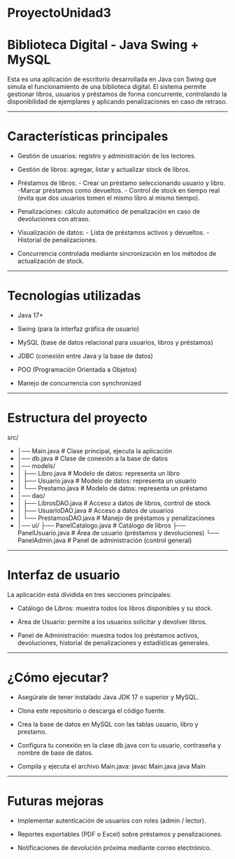 # ProyectoUnidad3
# Biblioteca Digital - Java Swing + MySQL

Esta es una aplicación de escritorio desarrollada en Java con Swing que simula el funcionamiento de una biblioteca digital. El sistema permite gestionar libros, usuarios y préstamos de forma concurrente, controlando la disponibilidad de ejemplares y aplicando penalizaciones en caso de retraso.

------------------------------------------------------------------

# Características principales

- Gestión de usuarios: registro y administración de los lectores.
  
- Gestión de libros: agregar, listar y actualizar stock de libros.
  
- Préstamos de libros:
      - Crear un préstamo seleccionando usuario y libro.
      -Marcar préstamos como devueltos.
      - Control de stock en tiempo real (evita que dos usuarios tomen el mismo libro al mismo tiempo).

- Penalizaciones: cálculo automático de penalización en caso de devoluciones con atraso.
  
- Visualización de datos:
      - Lista de préstamos activos y devueltos.
      - Historial de penalizaciones.

- Concurrencia controlada mediante sincronización en los métodos de actualización de stock.

------------------------------------------------------------------

# Tecnologías utilizadas

- Java 17+

- Swing (para la interfaz gráfica de usuario)

- MySQL (base de datos relacional para usuarios, libros y préstamos)

- JDBC (conexión entre Java y la base de datos)

- POO (Programación Orientada a Objetos)

- Manejo de concurrencia con synchronized
  
------------------------------------------------------------------

# Estructura del proyecto
src/
- │── Main.java             # Clase principal, ejecuta la aplicación
- │── db.java               # Clase de conexión a la base de datos
- │── models/
- │     ├── Libro.java      # Modelo de datos: representa un libro
- │     ├── Usuario.java    # Modelo de datos: representa un usuario
- │     └── Prestamo.java   # Modelo de datos: representa un préstamo
- │── dao/
- │     ├── LibrosDAO.java  # Acceso a datos de libros, control de stock
- │     ├── UsuarioDAO.java # Acceso a datos de usuarios
- │     └── PrestamosDAO.java # Manejo de préstamos y penalizaciones
- │── ui/
      ├── PanelCatalogo.java    # Catálogo de libros
      ├── PanelUsuario.java     # Área de usuario (préstamos y devoluciones)
      └── PanelAdmin.java       # Panel de administración (control general)

------------------------------------------------------------------

# Interfaz de usuario

La aplicación está dividida en tres secciones principales:

- Catálogo de Libros: muestra todos los libros disponibles y su stock.

- Área de Usuario: permite a los usuarios solicitar y devolver libros.

- Panel de Administración: muestra todos los préstamos activos, devoluciones, historial de penalizaciones y estadísticas generales.

------------------------------------------------------------------

# ¿Cómo ejecutar?

- Asegúrate de tener instalado Java JDK 17 o superior y MySQL.

- Clona este repositorio o descarga el código fuente.

- Crea la base de datos en MySQL con las tablas usuario, libro y prestamo.

- Configura tu conexión en la clase db.java con tu usuario, contraseña y nombre de base de datos.

- Compila y ejecuta el archivo Main.java:
      javac Main.java
      java Main
  
------------------------------------------------------------------

# Futuras mejoras

- Implementar autenticación de usuarios con roles (admin / lector).

- Reportes exportables (PDF o Excel) sobre préstamos y penalizaciones.

- Notificaciones de devolución próxima mediante correo electrónico.
